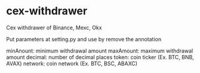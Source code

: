 # cex-withdrawer
Cex withdrawer of Binance, Mexc, Okx

Put parameters at setting.py and use by remove the annotation

minAnount: minimum withdrawal amount
maxAmount: maximum withdrawal amount
decimal: number of decimal places
token: coin ticker (Ex. BTC, BNB, AVAX)
network: coin network (Ex. BTC, BSC, ABAXC)
